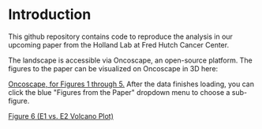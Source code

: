 # Introduction 

This github repository contains code to reproduce the analysis in our upcoming paper from the Holland Lab at Fred Hutch Cancer Center.

The landscape is accessible via Oncoscape, an open-source platform. The figures to the paper can be visualized on Oncoscape in 3D here:

[Oncoscape, for Figures 1 through 5.](https://oncoscape.sttrcancer.org:&project=medulloblastomaumap33)
After the data finishes loading, you can click the blue "Figures from the Paper" dropdown menu to choose a sub-figure.

[Figure 6 (E1 vs. E2 Volcano Plot)](https://oncoscape-apps.vercel.app/presentations/medullo-volcanos)
